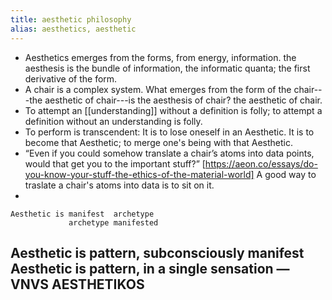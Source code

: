 ```yaml
---
title: aesthetic philosophy
alias: aesthetics, aesthetic
---
```


- Aesthetics emerges from the forms, from energy, information. 
the aesthesis is the bundle of information, the informatic quanta; the first derivative of the form.
- A chair is a complex system. What emerges from the form of the chair---the aesthetic of chair---is the aesthesis of chair? the aesthetic of chair.
- To attempt an [[understanding]] without a definition is folly; to attempt a definition without an understanding is folly.
- To perform is transcendent:
It is to lose oneself in an Aesthetic. It is to become that Aesthetic; to merge one's being with that Aesthetic.
- “Even if you could somehow translate a chair’s atoms into data points, would that get you to the important stuff?” [https://aeon.co/essays/do-you-know-your-stuff-the-ethics-of-the-material-world]
A good way to traslate a chair's atoms into data is to sit on it.
-
```
Aesthetic is manifest  archetype
             archetype manifested
```
Aesthetic is pattern, subconsciously manifest
Aesthetic is pattern, in a single sensation — VNVS AESTHETIKOS
-